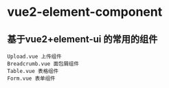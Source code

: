 # vue2-element-component
## 基于vue2+element-ui 的常用的组件

    Upload.vue 上传组件
    Breadcrumb.vue 面包屑组件
    Table.vue 表格组件
    Form.vue 表单组件
